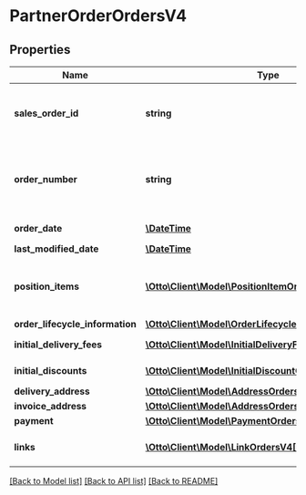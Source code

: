 # PartnerOrderOrdersV4

## Properties
Name | Type | Description | Notes
------------ | ------------- | ------------- | -------------
**sales_order_id** | **string** | The id of the corresponding sales order. For one partner the sales order id is unique | 
**order_number** | **string** | The order number. An unique human readable 10 character(alphanumeric) identifier referring to this order | 
**order_date** | [**\DateTime**](\DateTime.md) | The date, when this order has been placed | 
**last_modified_date** | [**\DateTime**](\DateTime.md) | Last order update date | [optional] 
**position_items** | [**\Otto\Client\Model\PositionItemOrdersV4[]**](PositionItemOrdersV4.md) | The physical position items of this order. Multiple position item can refer to the same product | 
**order_lifecycle_information** | [**\Otto\Client\Model\OrderLifecycleInformationOrdersV4**](OrderLifecycleInformationOrdersV4.md) |  | 
**initial_delivery_fees** | [**\Otto\Client\Model\InitialDeliveryFeeOrdersV4[]**](InitialDeliveryFeeOrdersV4.md) | The delivery fees on customer checkout | [optional] 
**initial_discounts** | [**\Otto\Client\Model\InitialDiscountOrdersV4[]**](InitialDiscountOrdersV4.md) | The initial discounts on customer checkout | [optional] 
**delivery_address** | [**\Otto\Client\Model\AddressOrdersV4**](AddressOrdersV4.md) |  | [optional] 
**invoice_address** | [**\Otto\Client\Model\AddressOrdersV4**](AddressOrdersV4.md) |  | [optional] 
**payment** | [**\Otto\Client\Model\PaymentOrdersV4**](PaymentOrdersV4.md) |  | [optional] 
**links** | [**\Otto\Client\Model\LinkOrdersV4[]**](LinkOrdersV4.md) | Order related links like the link to fetch the single partner order | [optional] 

[[Back to Model list]](../../README.md#documentation-for-models) [[Back to API list]](../../README.md#documentation-for-api-endpoints) [[Back to README]](../../README.md)

